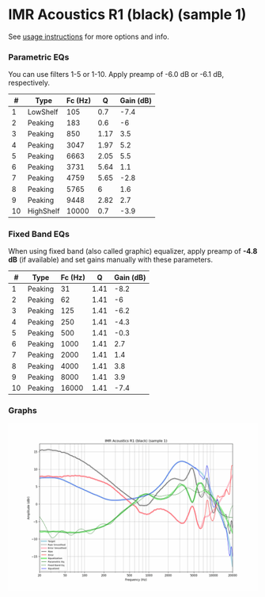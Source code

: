 # IMR Acoustics R1 (black) (sample 1)
See [usage instructions](https://github.com/jaakkopasanen/AutoEq#usage) for more options and info.

### Parametric EQs
You can use filters 1-5 or 1-10. Apply preamp of -6.0 dB or -6.1 dB, respectively.

|   # | Type      |   Fc (Hz) |    Q |   Gain (dB) |
|-----|-----------|-----------|------|-------------|
|   1 | LowShelf  |       105 | 0.7  |        -7.4 |
|   2 | Peaking   |       183 | 0.6  |        -6   |
|   3 | Peaking   |       850 | 1.17 |         3.5 |
|   4 | Peaking   |      3047 | 1.97 |         5.2 |
|   5 | Peaking   |      6663 | 2.05 |         5.5 |
|   6 | Peaking   |      3731 | 5.64 |         1.1 |
|   7 | Peaking   |      4759 | 5.65 |        -2.8 |
|   8 | Peaking   |      5765 | 6    |         1.6 |
|   9 | Peaking   |      9448 | 2.82 |         2.7 |
|  10 | HighShelf |     10000 | 0.7  |        -3.9 |

### Fixed Band EQs
When using fixed band (also called graphic) equalizer, apply preamp of **-4.8 dB** (if available) and set gains manually with these parameters.

|   # | Type    |   Fc (Hz) |    Q |   Gain (dB) |
|-----|---------|-----------|------|-------------|
|   1 | Peaking |        31 | 1.41 |        -8.2 |
|   2 | Peaking |        62 | 1.41 |        -6   |
|   3 | Peaking |       125 | 1.41 |        -6.2 |
|   4 | Peaking |       250 | 1.41 |        -4.3 |
|   5 | Peaking |       500 | 1.41 |        -0.3 |
|   6 | Peaking |      1000 | 1.41 |         2.7 |
|   7 | Peaking |      2000 | 1.41 |         1.4 |
|   8 | Peaking |      4000 | 1.41 |         3.8 |
|   9 | Peaking |      8000 | 1.41 |         3.9 |
|  10 | Peaking |     16000 | 1.41 |        -7.4 |

### Graphs
![](./IMR%20Acoustics%20R1%20(black)%20(sample%201).png)
